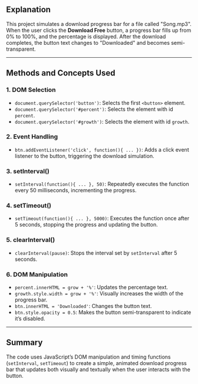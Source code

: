 ## Explanation

This project simulates a download progress bar for a file called "Song.mp3". When the user clicks the **Download Free** button, a progress bar fills up from 0% to 100%, and the percentage is displayed. After the download completes, the button text changes to "Downloaded" and becomes semi-transparent.

---

## Methods and Concepts Used

### 1. **DOM Selection**
- `document.querySelector('button')`: Selects the first `<button>` element.
- `document.querySelector('#percent')`: Selects the element with id `percent`.
- `document.querySelector('#growth')`: Selects the element with id `growth`.

### 2. **Event Handling**
- `btn.addEventListener('click', function(){ ... })`: Adds a click event listener to the button, triggering the download simulation.

### 3. **setInterval()**
- `setInterval(function(){ ... }, 50)`: Repeatedly executes the function every 50 milliseconds, incrementing the progress.

### 4. **setTimeout()**
- `setTimeout(function(){ ... }, 5000)`: Executes the function once after 5 seconds, stopping the progress and updating the button.

### 5. **clearInterval()**
- `clearInterval(pause)`: Stops the interval set by `setInterval` after 5 seconds.

### 6. **DOM Manipulation**
- `percent.innerHTML = grow + '%'`: Updates the percentage text.
- `growth.style.width = grow + '%'`: Visually increases the width of the progress bar.
- `btn.innerHTML = 'Downloaded'`: Changes the button text.
- `btn.style.opacity = 0.5`: Makes the button semi-transparent to indicate it’s disabled.

---

## Summary

The code uses JavaScript’s DOM manipulation and timing functions (`setInterval`, `setTimeout`) to create a simple, animated download progress bar that updates both visually and textually when the user interacts with the button.